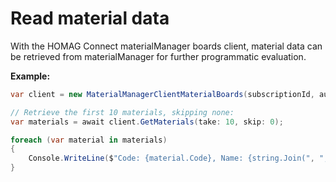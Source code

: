 ﻿# Read material data

With the HOMAG Connect materialManager boards client, material data can be retrieved from materialManager for further programmatic evaluation.

<strong>Example:</strong>

```csharp
var client = new MaterialManagerClientMaterialBoards(subscriptionId, authorizationKey);

// Retrieve the first 10 materials, skipping none: 
var materials = await client.GetMaterials(take: 10, skip: 0);

foreach (var material in materials) 
{ 
    Console.WriteLine($"Code: {material.Code}, Name: {string.Join(", ", material.ProductName)}"); 
}
```
